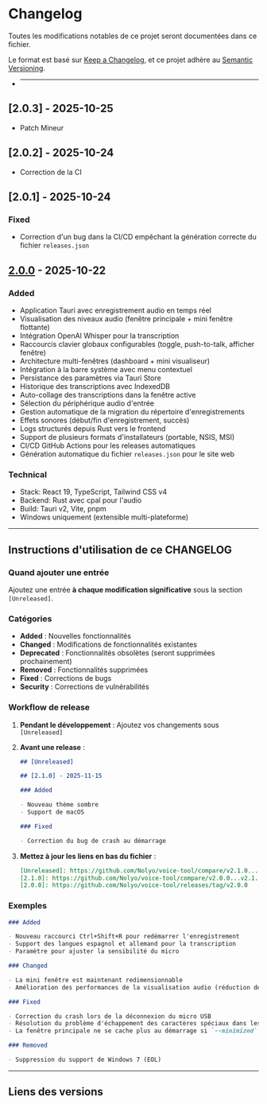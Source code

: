 # Changelog

Toutes les modifications notables de ce projet seront documentées dans ce fichier.

Le format est basé sur [Keep a Changelog](https://keepachangelog.com/fr/1.0.0/),
et ce projet adhère au [Semantic Versioning](https://semver.org/lang/fr/).

- ***
## [2.0.3] - 2025-10-25
 - Patch Mineur

## [2.0.2] - 2025-10-24
 - Correction de la CI

## [2.0.1] - 2025-10-24

### Fixed

- Correction d'un bug dans la CI/CD empêchant la génération correcte du fichier `releases.json`

## [2.0.0] - 2025-10-22

### Added

- Application Tauri avec enregistrement audio en temps réel
- Visualisation des niveaux audio (fenêtre principale + mini fenêtre flottante)
- Intégration OpenAI Whisper pour la transcription
- Raccourcis clavier globaux configurables (toggle, push-to-talk, afficher fenêtre)
- Architecture multi-fenêtres (dashboard + mini visualiseur)
- Intégration à la barre système avec menu contextuel
- Persistance des paramètres via Tauri Store
- Historique des transcriptions avec IndexedDB
- Auto-collage des transcriptions dans la fenêtre active
- Sélection du périphérique audio d'entrée
- Gestion automatique de la migration du répertoire d'enregistrements
- Effets sonores (début/fin d'enregistrement, succès)
- Logs structurés depuis Rust vers le frontend
- Support de plusieurs formats d'installateurs (portable, NSIS, MSI)
- CI/CD GitHub Actions pour les releases automatiques
- Génération automatique du fichier `releases.json` pour le site web

### Technical

- Stack: React 19, TypeScript, Tailwind CSS v4
- Backend: Rust avec cpal pour l'audio
- Build: Tauri v2, Vite, pnpm
- Windows uniquement (extensible multi-plateforme)

---

## Instructions d'utilisation de ce CHANGELOG

### Quand ajouter une entrée

Ajoutez une entrée **à chaque modification significative** sous la section `[Unreleased]`.

### Catégories

- **Added** : Nouvelles fonctionnalités
- **Changed** : Modifications de fonctionnalités existantes
- **Deprecated** : Fonctionnalités obsolètes (seront supprimées prochainement)
- **Removed** : Fonctionnalités supprimées
- **Fixed** : Corrections de bugs
- **Security** : Corrections de vulnérabilités

### Workflow de release

1. **Pendant le développement** : Ajoutez vos changements sous `[Unreleased]`

2. **Avant une release** :

   ```markdown
   ## [Unreleased]

   ## [2.1.0] - 2025-11-15

   ### Added

   - Nouveau thème sombre
   - Support de macOS

   ### Fixed

   - Correction du bug de crash au démarrage
   ```

3. **Mettez à jour les liens en bas du fichier** :
   ```markdown
   [Unreleased]: https://github.com/Nolyo/voice-tool/compare/v2.1.0...HEAD
   [2.1.0]: https://github.com/Nolyo/voice-tool/compare/v2.0.0...v2.1.0
   [2.0.0]: https://github.com/Nolyo/voice-tool/releases/tag/v2.0.0
   ```

### Exemples

```markdown
### Added

- Nouveau raccourci Ctrl+Shift+R pour redémarrer l'enregistrement
- Support des langues espagnol et allemand pour la transcription
- Paramètre pour ajuster la sensibilité du micro

### Changed

- La mini fenêtre est maintenant redimensionnable
- Amélioration des performances de la visualisation audio (réduction de 30% CPU)

### Fixed

- Correction du crash lors de la déconnexion du micro USB
- Résolution du problème d'échappement des caractères spéciaux dans les transcriptions
- La fenêtre principale ne se cache plus au démarrage si `--minimized` n'est pas passé

### Removed

- Suppression du support de Windows 7 (EOL)
```

---

## Liens des versions

[Unreleased]: https://github.com/Nolyo/voice-tool/compare/v2.0.0...HEAD
[2.0.0]: https://github.com/Nolyo/voice-tool/releases/tag/v2.0.0
